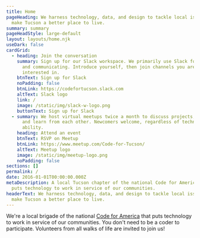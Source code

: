 ```yaml
---
title: Home
pageHeading: We harness technology, data, and design to tackle local issues and
  make Tucson a better place to live.
summary: summary
pageHeadStyle: large-default
layout: layouts/home.njk
useDark: false
cardGrid:
  - heading: Join the conversation
    summary: Sign up for our Slack workspace. We primarily use Slack for connecting
      and communicating. Introduce yourself, then join channels you are
      interested in.
    btnText: Sign up for Slack
    noPadding: false
    btnLink: https://codefortucson.slack.com
    altText: Slack logo
    link: /
    image: /static/img/slack-w-logo.png
    buttonText: Sign up for Slack
  - summary: We host virtual meetups twice a month to discuss projects, collaborate,
      and learn from each other. Newcomers welcome, regardless of technical
      ability.
    heading: Attend an event
    btnText: RSVP on Meetup
    btnLink: https://www.meetup.com/Code-for-Tucson/
    altText: Meetup logo
    image: /static/img/meetup-logo.png
    noPadding: false
sections: []
permalink: /
date: 2016-01-01T00:00:00.000Z
metaDescription: A local Tucson chapter of the national Code for America that
  puts technology to work in service of our communities.
headerText: We harness technology, data, and design to tackle local issues and
  make Tucson a better place to live.
---
```

We're a local brigade of the national [Code for America](https://codeforamerica.org/) that puts technology to work in service of our communities. You don't need to be a coder to participate. Volunteers from all walks of life are invited to join us!